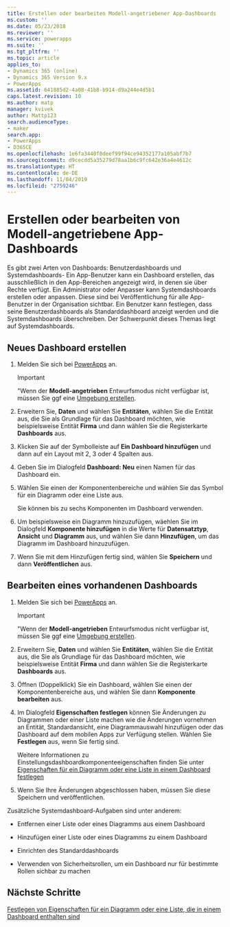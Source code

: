 ```yaml
---
title: Erstellen oder bearbeiten Modell-angetriebener App-Dashboards  | MicrosoftDocs
ms.custom: ''
ms.date: 05/23/2018
ms.reviewer: ''
ms.service: powerapps
ms.suite: ''
ms.tgt_pltfrm: ''
ms.topic: article
applies_to:
- Dynamics 365 (online)
- Dynamics 365 Version 9.x
- PowerApps
ms.assetid: 641885d2-4a08-41b8-b914-d9a244e4d5b1
caps.latest.revision: 10
ms.author: matp
manager: kvivek
author: Mattp123
search.audienceType:
- maker
search.app:
- PowerApps
- D365CE
ms.openlocfilehash: 1e6fa3440f0deef99f94ce94352177a105abf7b7
ms.sourcegitcommit: d9cecdd5a35279d78aa1b6c9fc642e36a4e4612c
ms.translationtype: HT
ms.contentlocale: de-DE
ms.lasthandoff: 11/04/2019
ms.locfileid: "2759246"
---
```

# <a name="create-or-edit-model-driven-app-dashboards"></a>Erstellen oder bearbeiten von Modell-angetriebene App-Dashboards

Es gibt zwei Arten von Dashboards: Benutzerdashboards und Systemdashboards- Ein App-Benutzer kann ein Dashboard erstellen, das ausschließlich in den App-Bereichen angezeigt wird, in denen sie über Rechte verfügt. Ein Administrator oder Anpasser kann Systemdashboards erstellen oder anpassen. Diese sind bei Veröffentlichung für alle App-Benutzer in der Organisation sichtbar. Ein Benutzer kann festlegen, dass seine Benutzerdashboards als Standarddashboard anzeigt werden und die Systemdashboards überschreiben. Der Schwerpunkt dieses Themas liegt auf Systemdashboards.  
  
<a name="BKMK_createdashboard"></a>   
## <a name="create-a-new-dashboard"></a>Neues Dashboard erstellen  
  
1.  Melden Sie sich bei [PowerApps](https://make.powerapps.com/?utm_source=padocs&utm_medium=linkinadoc&utm_campaign=referralsfromdoc) an.

    > [!IMPORTANT]
    > "Wenn der **Modell-angetrieben** Entwurfsmodus nicht verfügbar ist, müssen Sie ggf eine [Umgebung erstellen](https://docs.microsoft.com/powerapps/administrator/create-environment).   
  
2. Erweitern Sie, **Daten** und wählen Sie **Entitäten**, wählen Sie die Entität aus, die Sie als Grundlage für das Dashboard möchten, wie beispielsweise Entität **Firma** und dann wählen Sie die Registerkarte **Dashboards** aus. 

3. Klicken Sie auf der Symbolleiste auf **Ein Dashboard hinzufügen** und dann auf ein Layout mit 2, 3 oder 4 Spalten aus.  
  
4.  Geben Sie im Dialogfeld **Dashboard: Neu** einen Namen für das Dashboard ein.  
  
5.  Wählen Sie einen der Komponentenbereiche und wählen Sie das Symbol für ein Diagramm oder eine Liste aus.  
  
     Sie können bis zu sechs Komponenten im Dashboard verwenden.  
  
6.  Um beispielsweise ein Diagramm hinzuzufügen, wäehlen Sie im Dialogfeld **Komponente hinzufügen** in die Werte für **Datensatztyp**, **Ansicht** und **Diagramm** aus, und wählen Sie dann **Hinzufügen**, um das Diagramm im Dashboard hinzuzufügen.  
  
7.  Wenn Sie mit dem Hinzufügen fertig sind, wählen Sie **Speichern** und dann **Veröffentlichen** aus.  
  
<a name="BKMK_editdashboard"></a>   
## <a name="edit-an-existing-dashboard"></a>Bearbeiten eines vorhandenen Dashboards  
  
1. Melden Sie sich bei [PowerApps](https://make.powerapps.com/?utm_source=padocs&utm_medium=linkinadoc&utm_campaign=referralsfromdoc) an.

    > [!IMPORTANT]
    > "Wenn der **Modell-angetrieben** Entwurfsmodus nicht verfügbar ist, müssen Sie ggf eine [Umgebung erstellen](https://docs.microsoft.com/powerapps/administrator/create-environment).    
  
2. Erweitern Sie, **Daten** und wählen Sie **Entitäten**, wählen Sie die Entität aus, die Sie als Grundlage für das Dashboard möchten, wie beispielsweise Entität **Firma** und dann wählen Sie die Registerkarte **Dashboards** aus.  

3. Öffnen (Doppelklick) Sie ein Dashboard, wählen Sie einen der Komponentenbereiche aus, und wählen Sie dann **Komponente bearbeiten** aus.  
  
4.  Im Dialogfeld **Eigenschaften festlegen** können Sie Änderungen zu Diagrammen oder einer Liste machen wie die Änderungen vornehmen an Entität, Standardansicht, eine Diagrammauswahl hinzufügen oder das Dashboard auf dem mobilen Apps zur Verfügung stellen. Wählen Sie **Festlegen** aus, wenn Sie fertig sind.  
  
     Weitere Informationen zu Einstellungsdashboardkomponenteeigenschaften finden Sie unter [Eigenschaften für ein Diagramm oder eine Liste in einem Dashboard festlegen](set-properties-chart-list-included-dashboard.md)  
  
4.  Wenn Sie Ihre Änderungen abgeschlossen haben, müssen Sie diese Speichern und veröffentlichen.  
  
Zusätzliche Systemdashboard-Aufgaben sind unter anderem:  
  
-   Entfernen einer Liste oder eines Diagramms aus einem Dashboard  

-   Hinzufügen einer Liste oder eines Diagramms zu einem Dashboard  

-   Einrichten des Standarddashboards  

-   Verwenden von Sicherheitsrollen, um ein Dashboard nur für bestimmte Rollen sichbar zu machen    

## <a name="next-steps"></a>Nächste Schritte  
[Festlegen von Eigenschaften für ein Diagramm oder eine Liste, die in einem Dashboard enthalten sind](set-properties-chart-list-included-dashboard.md)
